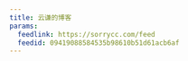 ```yaml
---
title: 云谦的博客
params:
  feedlink: https://sorrycc.com/feed
  feedid: 09419088584535b98610b51d61acb6af
---
```

